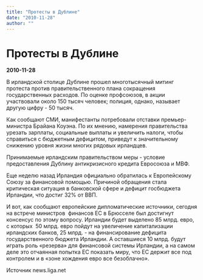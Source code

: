```yaml
---
title: "Протесты в Дублине"
date: "2010-11-28"
author: ""
---
```


# Протесты в Дублине

**2010-11-28** 

В ирландской столице Дублине  прошел многотысячный митинг протеста против правительственного плана  сокращения государственных расходов. По оценке профсоюзов, в акции  участвовали около 150 тысяч человек; полиция, однако, называет другую  цифру - 50 тысяч.

Как сообщают СМИ,  манифестанты потребовали отставки премьер-министра Брайана Коуэна. По  их мнению, намерения правительства урезать зарплаты, социальные выплаты и  увеличить налоги, чтобы справиться с бюджетным дефицитом, приведут к  значительному снижению уровня жизни многих рядовых ирландцев.

Принимаемые ирландским правительством меры - условие предоставления Дублину антикризисного кредита Евросоюза и МВФ.

Еще неделю назад Ирландия официально обратилась к Европейскому Союзу за финансовой помощью. Причиной обращения стала критическая ситуация в банковской сфере и дефицит госбюджета Ирландии, что достиг 32% от ВВП.

И вот, как сообщают европейские дипломатические источники, сегодня на встрече министров  финансов ЕС в Брюсселе был достигнут консенсус по этому вопросу. Ирландии будет выделено 85 млрд. евро, с которых  50 млрд. евро пойдут на увеличение капитализации ирландских банков, 25 млрд. - на финансирование дефицита государственного бюджета Ирландии. А оставшиеся 10 млрд. будут играть роль «резерва» для финансовой системы Ирландии, а на самом деле это отчаянная попытка ЕС показать миру, что ЕС держит все под контролем и в «зоне хождения евро все безоблачно».

Источник news.liga.net